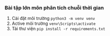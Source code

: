 ### Bài tập lớn môn phân tích chuỗi thời gian
1. Cài đặt môi trường
``` python3 -m venv venv ```
2. Active môi trường
``` venv\Scripts\activate ```
3. Tải thư viện
``` pip install -r requirements.txt ```